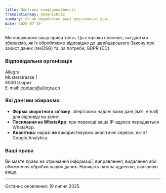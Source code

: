 ```yaml
---
title: Політика конфіденційності
translationKey: datenschutz
summary: Як ми обробляємо ваші персональні дані.
date: 2025-07-19
---
```


Ми поважаємо вашу приватність. Ця сторінка пояснює, які дані ми збираємо, як їх обробляємо відповідно до швейцарського Закону про захист даних (revDSG) та, за потреби, GDPR (ЄС).

### Відповідальна організація

Allegra  
Musterstrasse 1  
8000 Цюрих  
E-mail: [contact@allegra.ch](mailto:contact@allegra.ch)

### Які дані ми збираємо

- **Форма зворотного зв’язку**: зберігаємо надані вами дані (імʼя, email) для відповіді на запит.
- **Посилання на WhatsApp**: при переході ваша IP-адреса передається WhatsApp.
- **Аналітика**: наразі **не** використовуємо аналітичні сервіси, як-от Google Analytics.

### Ваші права

Ви маєте право на отримання інформації, виправлення, видалення або обмеження обробки ваших даних. Напишіть нам за адресою, вказаною вище.

---

Останнє оновлення: 19 липня 2025.

